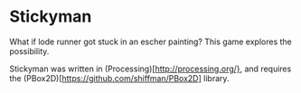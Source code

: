 # Stickyman
What if lode runner got stuck in an escher painting? This game explores the possibility.

Stickyman was written in (Processing)[http://processing.org/}, and requires the (PBox2D)[https://github.com/shiffman/PBox2D] library.

